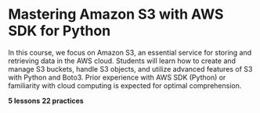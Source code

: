 # Mastering Amazon S3 with AWS SDK for Python

In this course, we focus on Amazon S3, an essential service for storing and retrieving data in the AWS cloud. Students will learn how to create and manage S3 buckets, handle S3 objects, and utilize advanced features of S3 with Python and Boto3. Prior experience with AWS SDK (Python) or familiarity with cloud computing is expected for optimal comprehension.

**5 lessons**
**22 practices**